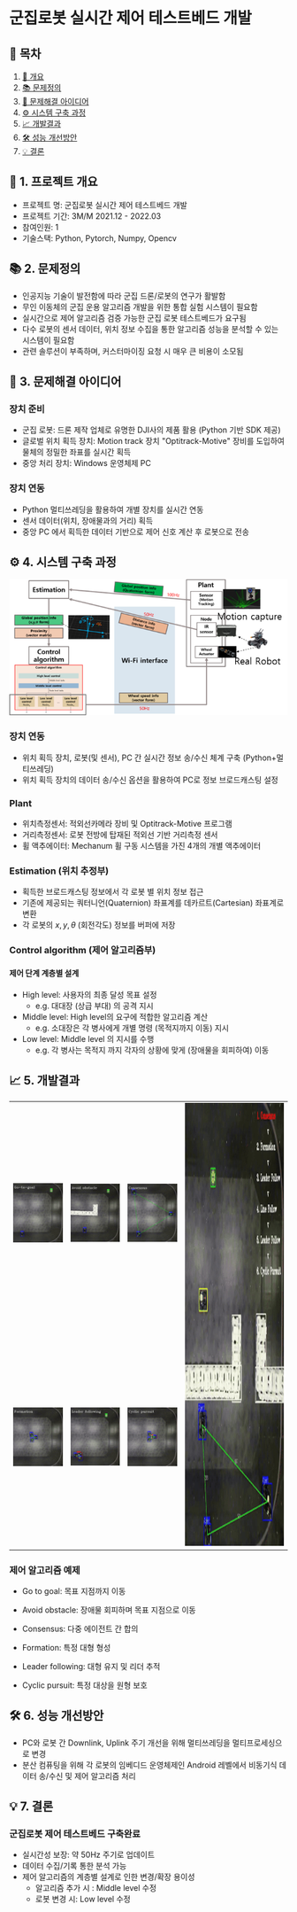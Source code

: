 # 군집로봇 실시간 제어 테스트베드 개발

## 📗 목차

1. [📝 개요](#📝-1.-프로젝트-개요)
2. [📚 문제정의](#📚-2.-문제정의)
3. [📃 문제해결 아이디어](#📃-3.-문제해결-아이디어)
4. [⚙️ 시스템 구축 과정](#⚙️-4.-시스템-구축-과정)
5. [📈 개발결과](#📈-5.-개발결과)
6. [🛠️ 성능 개선방안](#-6.-성능-개선방안)
7. [💡 결론](#💡-7.-결론)

## **📝 1. 프로젝트 개요**
- 프로젝트 명: 군집로봇 실시간 제어 테스트베드 개발
- 프로젝트 기간: 3M/M 2021.12 - 2022.03
- 참여인원: 1
- 기술스택: Python, Pytorch, Numpy, Opencv


## **📚 2. 문제정의**
- 인공지능 기술이 발전함에 따라 군집 드론/로봇의 연구가 활발함
- 무인 이동체의 군집 운용 알고리즘 개발을 위한 통합 실험 시스템이 필요함
- 실시간으로 제어 알고리즘 검증 가능한 군집 로봇 테스트베드가 요구됨
- 다수 로봇의 센서 데이터, 위치 정보 수집을 통한 알고리즘 성능을 분석할 수 있는 시스템이 필요함
- 관련 솔루션이 부족하며, 커스터마이징 요청 시 매우 큰 비용이 소모됨


## **📃 3. 문제해결 아이디어**
### 장치 준비
- 군집 로봇: 드론 제작 업체로 유명한 DJI사의 제품 활용 (Python 기반 SDK 제공)
- 글로벌 위치 획득 장치: Motion track 장치 "Optitrack-Motive" 장비를 도입하여 물체의 정밀한 좌표를 실시간 획득
- 중앙 처리 장치: Windows 운영체제 PC

### 장치 연동
- Python 멀티쓰레딩을 활용하여 개별 장치를 실시간 연동
- 센서 데이터(위치, 장애물과의 거리) 획득
- 중앙 PC 에서 획득한 데이터 기반으로 제어 신호 계산 후 로봇으로 전송


## **⚙️ 4. 시스템 구축 과정**
![system-framework](./img/군집로봇테스트베드프레임워크.png)
### 장치 연동
- 위치 획득 장치, 로봇(및 센서), PC 간 실시간 정보 송/수신 체계 구축 (Python+멀티쓰레딩)
- 위치 획득 장치의 데이터 송/수신 옵션을 활용하여 PC로 정보 브로드캐스팅 설정

### Plant
- 위치측정센서: 적외선카메라 장비 및 Optitrack-Motive 프로그램
- 거리측정센서: 로봇 전방에 탑재된 적외선 기반 거리측정 센서
- 휠 액추에이터: Mechanum 휠 구동 시스템을 가진 4개의 개별 액추에이터

### Estimation (위치 추정부)
- 획득한 브로드캐스팅 정보에서 각 로봇 별 위치 정보 접근
- 기존에 제공되는 쿼터니언(Quaternion) 좌표계를 데카르트(Cartesian) 좌표계로 변환
- 각 로봇의 $x, y, \theta$ (회전각도) 정보를 버퍼에 저장

### Control algorithm (제어 알고리즘부)
#### 제어 단계 계층별 설계
- High level: 사용자의 최종 달성 목표 설정
    - e.g. 대대장 (상급 부대) 의 공격 지시
- Middle level: High level의 요구에 적합한 알고리즘 계산
    - e.g. 소대장은 각 병사에게 개별 명령 (목적지까지 이동) 지시
- Low level: Middle level 의 지시를 수행
    - e.g. 각 병사는 목적지 까지 각자의 상황에 맞게 (장애물을 회피하여) 이동

## **📈 5. 개발결과**
<table>
  <tr>
    <td><img src="./img/gtg.gif" alt="go-to-goal"></td>
    <td><img src="./img/ao.gif" alt="avoid-obstacle"></td>
    <td><img src="./img/cons.gif" alt="consensus"></td>
    <td rowspan="2"><img src="./img/mscen.gif" alt="multi-scenarios" width=800px height=800px></td>
  </tr>
  <tr>
    <td><img src="./img/form.gif" alt="formation"></td>
    <td><img src="./img/lf.gif" alt="leader-following"></td>
    <td><img src="./img/cp.gif" alt="cyclic-pursuit"></td>
  </tr>
</table>

### 제어 알고리즘 예제
- Go to goal: 목표 지점까지 이동
- Avoid obstacle: 장애물 회피하며 목표 지점으로 이동
- Consensus: 다중 에이전트 간 합의

- Formation: 특정 대형 형성
- Leader following: 대형 유지 및 리더 추적
- Cyclic pursuit: 특정 대상을 원형 보호


## **🛠️ 6. 성능 개선방안**
- PC와 로봇 간 Downlink, Uplink 주기 개선을 위해 멀티쓰레딩을 멀티프로세싱으로 변경
- 분산 컴퓨팅을 위해 각 로봇의 임베디드 운영체제인 Android 레벨에서 비동기식 데이터 송/수신 및 제어 알고리즘 처리

## **💡 7. 결론**
### 군집로봇 제어 테스트베드 구축완료
  - 실시간성 보장: 약 50Hz 주기로 업데이트
  - 데이터 수집/기록 통한 분석 가능
  - 제어 알고리즘의 계층별 설계로 인한 변경/확장 용이성
    - 알고리즘 추가 시 : Middle level 수정
    - 로봇 변경 시: Low level 수정
